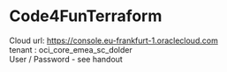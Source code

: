 # Code4FunTerraform

Cloud url: https://console.eu-frankfurt-1.oraclecloud.com <br>
tenant : oci_core_emea_sc_dolder<br>
User / Password - see handout <br>

